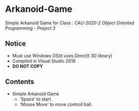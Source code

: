 # Arkanoid-Game
Simple Arkanoid Game for Class : *CAU-2020-2 Object Oriented Programming - Project 3*

## Notice
- Must use Windows OS(it uses DirectX 3D library)
- Compiled in Visual Studio 2019
- **DO NOT COPY**
## Contents
- Simple Arkanoid Game
  - 'Space' to start.
  - 'Mouse Move' to move controll ball.
